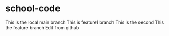 # school-code

This is the local main branch
This is feature1 branch
This is the second
This the feature branch
Edit from github 


